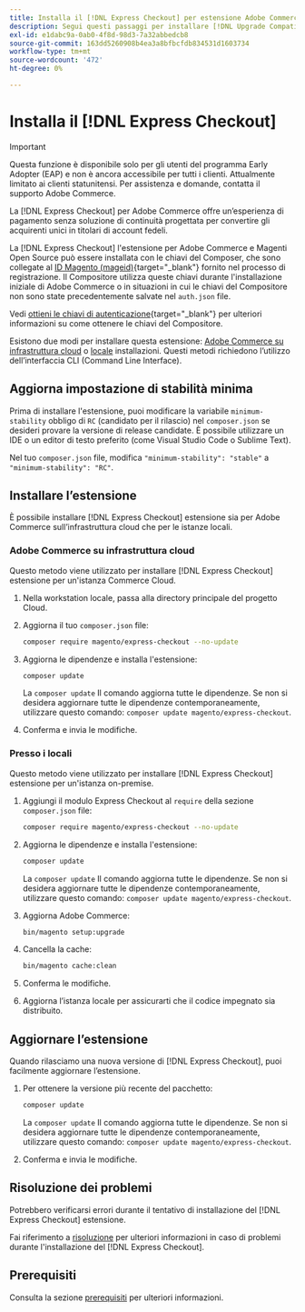 ```yaml
---
title: Installa il [!DNL Express Checkout] per estensione Adobe Commerce
description: Segui questi passaggi per installare [!DNL Upgrade Compatibility Tool] per il progetto Adobe Commerce.
exl-id: e1dabc9a-0ab0-4f8d-98d3-7a32abbedcb8
source-git-commit: 163dd5260908b4ea3a8bfbcfdb834531d1603734
workflow-type: tm+mt
source-wordcount: '472'
ht-degree: 0%

---
```


# Installa il [!DNL Express Checkout]

>[!IMPORTANT]
>
> Questa funzione è disponibile solo per gli utenti del programma Early Adopter (EAP) e non è ancora accessibile per tutti i clienti. Attualmente limitato ai clienti statunitensi. Per assistenza e domande, contatta il supporto Adobe Commerce.

La [!DNL Express Checkout] per Adobe Commerce offre un’esperienza di pagamento senza soluzione di continuità progettata per convertire gli acquirenti unici in titolari di account fedeli.

La [!DNL Express Checkout] l&#39;estensione per Adobe Commerce e Magenti Open Source può essere installata con le chiavi del Composer, che sono collegate al [ID Magento (mageid)](https://devdocs.magento.com/marketplace/sellers/profile-personal.html#field-descriptions){target=&quot;_blank&quot;} fornito nel processo di registrazione. Il Compositore utilizza queste chiavi durante l&#39;installazione iniziale di Adobe Commerce o in situazioni in cui le chiavi del Compositore non sono state precedentemente salvate nel `auth.json` file.

Vedi [ottieni le chiavi di autenticazione](https://devdocs.magento.com/guides/v2.4/install-gde/prereq/connect-auth.html){target=&quot;_blank&quot;} per ulteriori informazioni su come ottenere le chiavi del Compositore.

Esistono due modi per installare questa estensione: [Adobe Commerce su infrastruttura cloud](#magento-commerce-cloud) o [locale](#on-premises) installazioni. Questi metodi richiedono l’utilizzo dell’interfaccia CLI (Command Line Interface).

## Aggiorna impostazione di stabilità minima

Prima di installare l&#39;estensione, puoi modificare la variabile `minimum-stability` obbligo di `RC` (candidato per il rilascio) nel `composer.json` se desideri provare la versione di release candidate. È possibile utilizzare un IDE o un editor di testo preferito (come Visual Studio Code o Sublime Text).

Nel tuo `composer.json` file, modifica `"minimum-stability": "stable"` a `"minimum-stability": "RC"`.

## Installare l’estensione

È possibile installare [!DNL Express Checkout] estensione sia per Adobe Commerce sull’infrastruttura cloud che per le istanze locali.

### Adobe Commerce su infrastruttura cloud

Questo metodo viene utilizzato per installare [!DNL Express Checkout] estensione per un&#39;istanza Commerce Cloud.

1. Nella workstation locale, passa alla directory principale del progetto Cloud.

1. Aggiorna il tuo `composer.json` file:

   ```bash
   composer require magento/express-checkout --no-update
   ```

1. Aggiorna le dipendenze e installa l&#39;estensione:

   ```bash
   composer update
   ```

   La `composer update` Il comando aggiorna tutte le dipendenze. Se non si desidera aggiornare tutte le dipendenze contemporaneamente, utilizzare questo comando: `composer update magento/express-checkout`.

1. Conferma e invia le modifiche.

### Presso i locali

Questo metodo viene utilizzato per installare [!DNL Express Checkout] estensione per un&#39;istanza on-premise.

1. Aggiungi il modulo Express Checkout al `require` della sezione `composer.json` file:

   ```bash
   composer require magento/express-checkout --no-update
   ```

1. Aggiorna le dipendenze e installa l&#39;estensione:

   ```bash
   composer update
   ```

   La `composer update` Il comando aggiorna tutte le dipendenze. Se non si desidera aggiornare tutte le dipendenze contemporaneamente, utilizzare questo comando: `composer update magento/express-checkout`.

1. Aggiorna Adobe Commerce:

   ```bash
   bin/magento setup:upgrade
   ```

1. Cancella la cache:

   ```bash
   bin/magento cache:clean
   ```

1. Conferma le modifiche.
1. Aggiorna l’istanza locale per assicurarti che il codice impegnato sia distribuito.

## Aggiornare l’estensione

Quando rilasciamo una nuova versione di [!DNL Express Checkout], puoi facilmente aggiornare l’estensione.

1. Per ottenere la versione più recente del pacchetto:

   ```bash
   composer update
   ```

   La `composer update` Il comando aggiorna tutte le dipendenze. Se non si desidera aggiornare tutte le dipendenze contemporaneamente, utilizzare questo comando: `composer update magento/express-checkout`.

1. Conferma e invia le modifiche.

## Risoluzione dei problemi

Potrebbero verificarsi errori durante il tentativo di installazione del [!DNL Express Checkout] estensione.

Fai riferimento a [risoluzione](../express-checkout/troubleshooting.md) per ulteriori informazioni in caso di problemi durante l&#39;installazione del [!DNL Express Checkout].

## Prerequisiti

Consulta la sezione [prerequisiti](../express-checkout/prerequisites.md) per ulteriori informazioni.
